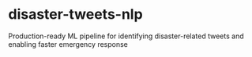 # disaster-tweets-nlp
Production-ready ML pipeline for identifying disaster-related tweets and enabling faster emergency response
